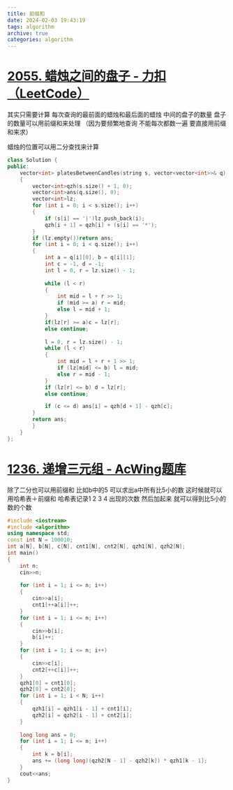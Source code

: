 ```yaml
---
title: 前缀和
date: 2024-02-03 19:43:19
tags: algorithm
archive: true
categories: algorithm
---
```


# [2055. 蜡烛之间的盘子 - 力扣（LeetCode）](https://leetcode.cn/problems/plates-between-candles/)

其实只需要计算 每次查询的最前面的蜡烛和最后面的蜡烛 中间的盘子的数量 盘子的数量可以用前缀和来处理 （因为要频繁地查询 不能每次都数一遍 要直接用前缀和来求）

蜡烛的位置可以用二分查找来计算

```C++
class Solution {
public:
    vector<int> platesBetweenCandles(string s, vector<vector<int>>& q) 
    {
        vector<int>qzh(s.size() + 1, 0);
        vector<int>ans(q.size(), 0);
        vector<int>lz;
        for (int i = 0; i < s.size(); i++)
        {
            if (s[i] == '|')lz.push_back(i);
            qzh[i + 1] = qzh[i] + (s[i] == '*');
        }
        if (lz.empty())return ans;
        for (int i = 0; i < q.size(); i++)
        {
            int a = q[i][0], b = q[i][1];
            int c = -1, d = -1;
            int l = 0, r = lz.size() - 1;
            
            while (l < r)
            {
                int mid = l + r >> 1;
                if (mid >= a) r = mid;
                else l = mid + 1;
            }
            if(lz[r] >= a)c = lz[r];
            else continue;
            
            l = 0, r = lz.size() - 1;
            while (l < r)
            {
                int mid = l + r + 1 >> 1;
                if (lz[mid] <= b) l = mid;
                else r = mid - 1;
            }
            if (lz[r] <= b) d = lz[r];
            else continue;

            if (c <= d) ans[i] = qzh[d + 1] - qzh[c];
        }
        return ans;
        }
    }
};
```

# [1236. 递增三元组 - AcWing题库](https://www.acwing.com/problem/content/1238/)

除了二分也可以用前缀和  比如b中的5  可以求出a中所有比5小的数 这时候就可以用哈希表＋前缀和 哈希表记录1 2 3 4 出现的次数 然后加起来 就可以得到比5小的数的个数

```C++
#include <iostream>
#include <algorithm>
using namespace std;
const int N = 100010;
int a[N], b[N], c[N], cnt1[N], cnt2[N], qzh1[N], qzh2[N];
int main()
{
    int n;
    cin>>n;
    
    for (int i = 1; i <= n; i++)
    {
        cin>>a[i];
        cnt1[++a[i]]++;
    }
    for (int i = 1; i <= n; i++)
    {
        cin>>b[i];
        b[i]++;
    }
    for (int i = 1; i <= n; i++)
    {
        cin>>c[i];
        cnt2[++c[i]]++;
    }
    qzh1[0] = cnt1[0];
    qzh2[0] = cnt2[0];
    for (int i = 1; i < N; i++)
    {
        qzh1[i] = qzh1[i - 1] + cnt1[i];
        qzh2[i] = qzh2[i - 1] + cnt2[i];
    }
    
    long long ans = 0;
    for (int i = 1; i <= n; i++)
    {
        int k = b[i];
        ans += (long long)(qzh2[N - 1] - qzh2[k]) * qzh1[k - 1];
    }
    cout<<ans;
}
```

